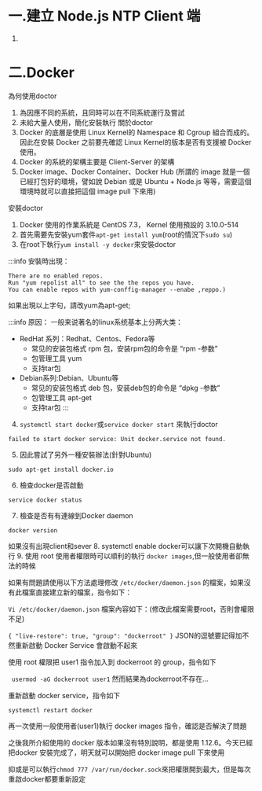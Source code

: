 # 一.建立 Node.js NTP Client 端
1.
# 二.Docker
為何使用doctor
1.	為因應不同的系統，且同時可以在不同系統運行及嘗試
2.	未給大量人使用，簡化安裝執行
關於doctor
1.	Docker 的底層是使用 Linux Kernel的 Namespace 和 Cgroup 組合而成的。因此在安裝 Docker 之前要先確認 Linux Kernel的版本是否有支援被 Docker 使用。
2.	Docker 的系統的架構主要是 Client-Server 的架構
3.	Docker image、Docker Container、Docker Hub 
(所謂的 image 就是一個已經打包好的環境，譬如說 Debian 或是 Ubuntu + Node.js 等等，需要這個環境時就可以直接把這個 image pull 下來用)

安裝doctor
1.	Docker 使用的作業系統是 CentOS 7.3， Kernel 使用預設的 3.10.0-514
2.	首先需要先安裝yum套件``apt-get install yum``(root的情況下``sudo su``)
3.	在root下執行``yum install -y docker``來安裝doctor

:::info
安裝時出現：
```shell
There are no enabled repos.
Run "yum repolist all" to see the the repos you have.
You can enable repos with yum-conffig-manager --enabe ,reppo.)
```
如果出現以上字句，請改yum為apt-get;

:::info
原因：
一般来说著名的linux系统基本上分两大类：
- RedHat 系列：Redhat、Centos、Fedora等
  - 常见的安装包格式 rpm 包，安装rpm包的命令是 “rpm -参数”
  - 包管理工具 yum
  - 支持tar包
- Debian系列:Debian、Ubuntu等
  - 常见的安装包格式 deb 包，安装deb包的命令是 “dpkg -参数”
  - 包管理工具 apt-get
  - 支持tar包
  :::
4.	`systemctl start docker`或`service docker start` 來執行doctor
```
failed to start docker service: Unit docker.service not found.
```
5.	因此嘗試了另外一種安裝辦法(針對Ubuntu)
```
sudo apt-get install docker.io
```
6.  檢查docker是否啟動
```
service docker status
```
7.  檢查是否有有連線到Docker daemon
```
docker version
```
如果沒有出現client和sever
8.	systemctl enable docker可以讓下次開機自動執行
9.	使用 root 使用者權限時可以順利的執行 ``docker images``,但一般使用者卻無法的時候

如果有問題請使用以下方法處理修改 ``/etc/docker/daemon.json`` 的檔案，如果沒有此檔案直接建立新的檔案，指令如下：

``Vi /etc/docker/daemon.json``
檔案內容如下：(修改此檔案需要root，否則會權限不足)

``
{
"live-restore": true,
"group": "dockerroot"
}
``
JSON的逗號要記得加不然重新啟動 Docker Service 會啟動不起來

使用 root 權限把 user1 指令加入到 dockerroot 的 group，指令如下

`` usermod -aG dockerroot user1``
然而結果為dockerroot不存在...

重新啟動 docker service，指令如下

``systemctl restart docker``

再一次使用一般使用者(user1)執行 docker images 指令，確認是否解決了問題
 
之後我所介紹使用的 docker 版本如果沒有特別說明，都是使用 1.12.6。今天已經把docker 安裝完成了，明天就可以開始把 docker image pull 下來使用

抑或是可以執行`chmod 777 /var/run/docker.sock`來把權限開到最大，但是每次重啟docker都要重新設定
